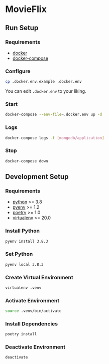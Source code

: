 # MovieFlix

## Run Setup

### Requirements

- [docker](https://docs.docker.com/engine/)
- [docker-compose](https://docs.docker.com/compose/)

### Configure

```bash
cp .docker.env.example .docker.env
```

You can edit `.docker.env` to your liking.

### Start

```bash
docker-compose --env-file=.docker.env up -d
```

### Logs

```bash
docker-compose logs -f [mongodb/application]
```

### Stop

```bash
docker-compose down
```

## Development Setup

### Requirements

- [python](https://www.python.org/downloads/) >= 3.8
- [pyenv](https://github.com/pyenv/pyenv) >= 1.2
- [poetry](https://github.com/python-poetry/poetry) >= 1.0
- [virtualenv](https://github.com/pypa/virtualenv) >= 20.0

### Install Python

```bash
pyenv install 3.8.3
```

### Set Python

```bash
pyenv local 3.8.3
```

### Create Virtual Environment

```bash
virtualenv .venv
```

### Activate Environment

```bash
source .venv/bin/activate
```

### Install Dependencies

```bash
poetry install
```

### Deactivate Environment

```bash
deactivate
```
